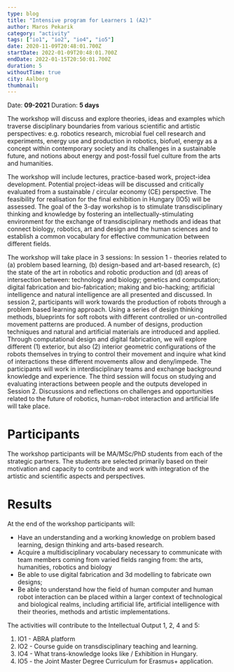 ```yaml
---
type: blog
title: "Intensive program for Learners 1 (A2)"
author: Maros Pekarik
category: "activity"
tags: ["io1", "io2", "io4", "io5"]
date: 2020-11-09T20:48:01.700Z
startDate: 2022-01-09T20:48:01.700Z
endDate: 2022-01-15T20:50:01.700Z
duration: 5
withoutTime: true
city: Aalborg
thumbnail:
---
```


Date: **09-2021**
Duration: **5 days**

The workshop will discuss and explore theories, ideas and examples which traverse disciplinary boundaries from various scientific and artistic perspectives: e.g. robotics research, microbial fuel cell research and experiments, energy use and production in robotics, biofuel, energy as a concept within contemporary society and its challenges in a sustainable future, and notions about energy and post-fossil fuel culture from the arts and humanities.

The workshop will include lectures, practice-based work, project-idea development. Potential project-ideas will be discussed and critically evaluated from a sustainable / circular economy (CE) perspective. The feasibility for realisation for the final exhibition in Hungary (IO5) will be assessed.
The goal of the 3-day workshop is to stimulate transdisciplinary thinking and knowledge by fostering an intellectually-stimulating environment for the exchange of transdisciplinary methods and ideas that connect biology, robotics, art and design and the human sciences and to establish a common vocabulary for effective communication between different fields.

The workshop will take place in 3 sessions:
In session 1 - theories related to (a) problem based learning, (b) design-based and art-based research, (c) the state of the art in robotics and robotic production and (d) areas of intersection between: technology and biology; genetics and computation; digital fabrication and bio-fabrication; making and bio-hacking; artificial intelligence and natural intelligence are all presented and discussed.
In session 2, participants will work towards the production of robots through a problem based learning approach. Using a series of design thinking methods, blueprints for soft robots with different controlled or un-controlled movement patterns are produced. A number of designs, production techniques and natural and artificial materials are introduced and applied. Through computational design and digital fabrication, we will explore different (1) exterior, but also (2) interior geometric configurations of the robots themselves in trying to control their movement and inquire what kind of interactions these different movements allow and deny/impede. The participants will work in interdisciplinary teams and exchange background knowledge and experience.
The third session will focus on studying and evaluating interactions between people and the outputs developed in Session 2. Discussions and reflections on challenges and opportunities related to the future of robotics, human-robot interaction and artificial life will take place.

# Participants
The workshop participants will be MA/MSc/PhD students from each of the strategic partners. The students are selected primarily based on their motivation and capacity to contribute and work with integration of the artistic and scientific aspects and perspectives.

# Results
At the end of the workshop participants will:
- Have an understanding and a working knowledge on problem based learning, design thinking and arts-based research.
- Acquire a multidisciplinary vocabulary necessary to communicate with team members coming from varied fields ranging from: the arts, humanities, robotics and biology
- Be able to use digital fabrication and 3d modelling to fabricate own designs;
- Be able to understand how the field of human computer and human robot interaction can be placed within a larger context of technological and biological realms, including artificial life, artificial intelligence with their theories, methods and artistic implementations.

The activities will contribute to the Intellectual Output 1, 2, 4 and 5:
1. IO1 - ABRA platform
2. IO2 - Course guide on transdisciplinary teaching and learning.
3. IO4 - What trans-knowledge looks like / Exhibition in Hungary.
4. IO5 - the Joint Master Degree Curriculum for Erasmus+ application.
